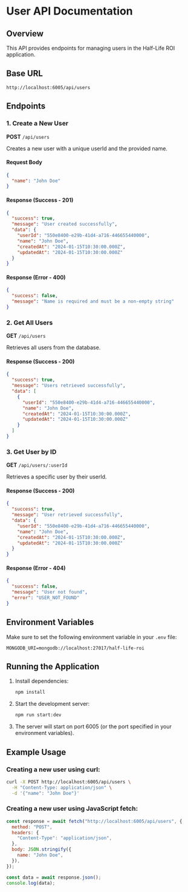 # User API Documentation

## Overview

This API provides endpoints for managing users in the Half-Life ROI application.

## Base URL

```
http://localhost:6005/api/users
```

## Endpoints

### 1. Create a New User

**POST** `/api/users`

Creates a new user with a unique userId and the provided name.

#### Request Body

```json
{
  "name": "John Doe"
}
```

#### Response (Success - 201)

```json
{
  "success": true,
  "message": "User created successfully",
  "data": {
    "userId": "550e8400-e29b-41d4-a716-446655440000",
    "name": "John Doe",
    "createdAt": "2024-01-15T10:30:00.000Z",
    "updatedAt": "2024-01-15T10:30:00.000Z"
  }
}
```

#### Response (Error - 400)

```json
{
  "success": false,
  "message": "Name is required and must be a non-empty string"
}
```

### 2. Get All Users

**GET** `/api/users`

Retrieves all users from the database.

#### Response (Success - 200)

```json
{
  "success": true,
  "message": "Users retrieved successfully",
  "data": [
    {
      "userId": "550e8400-e29b-41d4-a716-446655440000",
      "name": "John Doe",
      "createdAt": "2024-01-15T10:30:00.000Z",
      "updatedAt": "2024-01-15T10:30:00.000Z"
    }
  ]
}
```

### 3. Get User by ID

**GET** `/api/users/:userId`

Retrieves a specific user by their userId.

#### Response (Success - 200)

```json
{
  "success": true,
  "message": "User retrieved successfully",
  "data": {
    "userId": "550e8400-e29b-41d4-a716-446655440000",
    "name": "John Doe",
    "createdAt": "2024-01-15T10:30:00.000Z",
    "updatedAt": "2024-01-15T10:30:00.000Z"
  }
}
```

#### Response (Error - 404)

```json
{
  "success": false,
  "message": "User not found",
  "error": "USER_NOT_FOUND"
}
```

## Environment Variables

Make sure to set the following environment variable in your `.env` file:

```
MONGODB_URI=mongodb://localhost:27017/half-life-roi
```

## Running the Application

1. Install dependencies:

   ```bash
   npm install
   ```

2. Start the development server:

   ```bash
   npm run start:dev
   ```

3. The server will start on port 6005 (or the port specified in your environment variables).

## Example Usage

### Creating a new user using curl:

```bash
curl -X POST http://localhost:6005/api/users \
  -H "Content-Type: application/json" \
  -d '{"name": "John Doe"}'
```

### Creating a new user using JavaScript fetch:

```javascript
const response = await fetch("http://localhost:6005/api/users", {
  method: "POST",
  headers: {
    "Content-Type": "application/json",
  },
  body: JSON.stringify({
    name: "John Doe",
  }),
});

const data = await response.json();
console.log(data);
```
